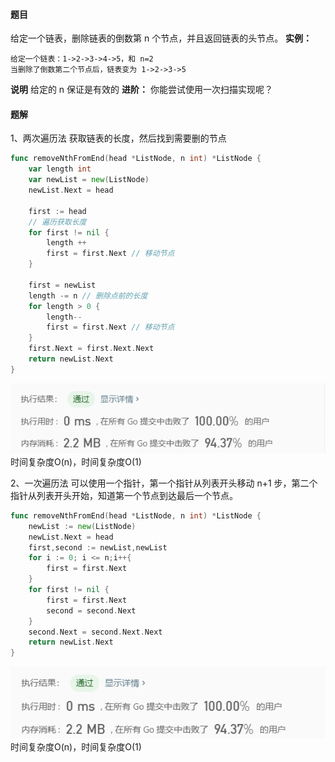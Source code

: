 #### 题目
给定一个链表，删除链表的倒数第 n 个节点，并且返回链表的头节点。
**实例：**
```$xslt
给定一个链表：1->2->3->4->5，和 n=2
当删除了倒数第二个节点后，链表变为 1->2->3->5
```
**说明**
给定的 n 保证是有效的
**进阶：**
你能尝试使用一次扫描实现呢？

#### 题解
1、两次遍历法
获取链表的长度，然后找到需要删的节点
```go
func removeNthFromEnd(head *ListNode, n int) *ListNode {
	var length int
	var newList = new(ListNode)
	newList.Next = head

	first := head
	// 遍历获取长度
	for first != nil {
		length ++
		first = first.Next // 移动节点
	}

	first = newList
	length -= n // 删除点前的长度
	for length > 0 {
		length--
		first = first.Next // 移动节点
	}
	first.Next = first.Next.Next
	return newList.Next
}
```
![](https://raw.githubusercontent.com/betterfor/cloudImage/master/images/2020-02-13/001901.png)
时间复杂度O(n)，时间复杂度O(1)

2、一次遍历法
可以使用一个指针，第一个指针从列表开头移动 n+1 步，第二个指针从列表开头开始，知道第一个节点到达最后一个节点。
```go
func removeNthFromEnd(head *ListNode, n int) *ListNode {
	newList := new(ListNode)
	newList.Next = head
	first,second := newList,newList
	for i := 0; i <= n;i++{
		first = first.Next
	}
	for first != nil {
		first = first.Next
		second = second.Next
	}
	second.Next = second.Next.Next
	return newList.Next
}
```
![](https://raw.githubusercontent.com/betterfor/cloudImage/master/images/2020-02-13/001902.png)
时间复杂度O(n)，时间复杂度O(1)